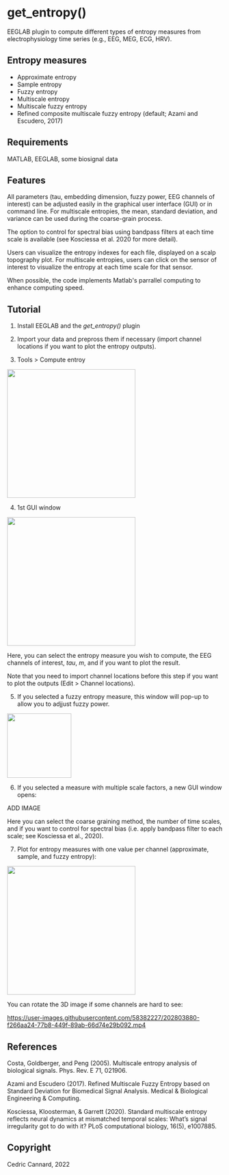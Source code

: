 # get_entropy()

EEGLAB plugin to compute different types of entropy measures from electrophysiology time series (e.g., EEG, MEG, ECG, HRV).

## Entropy measures

- Approximate entropy
- Sample entropy
- Fuzzy entropy
- Multiscale entropy
- Multiscale fuzzy entropy
- Refined composite multiscale fuzzy entropy (default; Azami and Escudero, 2017)

## Requirements

MATLAB, EEGLAB, some biosignal data

## Features

All parameters (tau, embedding dimension, fuzzy power, EEG channels of interest) can be adjusted easily in the graphical user interface (GUI) or in command line. For multiscale entropies, the mean, standard deviation, and variance can be used during the coarse-grain process. 

The option to control for spectral bias using bandpass filters at each time scale is available (see Kosciessa et al. 2020 for more detail).

Users can visualize the entropy indexes for each file, displayed on a scalp topography plot. For multiscale entropies, users can click on the sensor of interest to visualize the entropy at each time scale for that sensor. 

When possible, the code implements Matlab's parrallel computing to enhance computing speed.

## Tutorial

1) Install EEGLAB and the *get_entropy()* plugin

2) Import your data and prepross them if necessary (import channel locations if you want to plot the entropy outputs).

3) Tools > Compute entroy

<img src="https://github.com/amisepa/get_entropy/blob/main/tutorial/img2.png" width="300">

4) 1st GUI window

<img src="https://github.com/amisepa/get_entropy/blob/main/tutorial/img3.png" width="300">

Here, you can select the entropy measure you wish to compute, the EEG channels of interest, *tau*, *m*, and if you want to plot the result. 

Note that you need to import channel locations before this step if you want to plot the outputs (Edit > Channel locations). 

5) If you selected a fuzzy entropy measure, this window will pop-up to allow you to adjjust fuzzy power. 

<img src="https://github.com/amisepa/get_entropy/blob/main/tutorial/img4.png" width="150">

6) If you selected a measure with multiple scale factors, a new GUI window opens:

ADD IMAGE

Here you can select the coarse graining method, the number of time scales, and if you want to control for spectral bias (i.e. apply bandpass filter to each scale; see Kosciessa et al., 2020). 

7) Plot for entropy measures with one value per channel (approximate, sample, and fuzzy entropy):

<img src="https://github.com/amisepa/get_entropy/blob/main/tutorial/img5.png" width="300">

You can rotate the 3D image if some channels are hard to see:

https://user-images.githubusercontent.com/58382227/202803880-f266aa24-77b8-449f-89ab-66d74e29b092.mp4




## References

Costa, Goldberger, and Peng (2005). Multiscale entropy analysis of biological signals. Phys. Rev. E 71, 021906.

Azami and Escudero (2017). Refined Multiscale Fuzzy Entropy based on Standard Deviation for Biomedical Signal Analysis. Medical & Biological Engineering & Computing.

Kosciessa, Kloosterman, & Garrett (2020). Standard multiscale entropy reflects neural dynamics at mismatched temporal scales: What’s signal irregularity got to do with it? PLoS computational biology, 16(5), e1007885.

## Copyright 

Cedric Cannard, 2022
